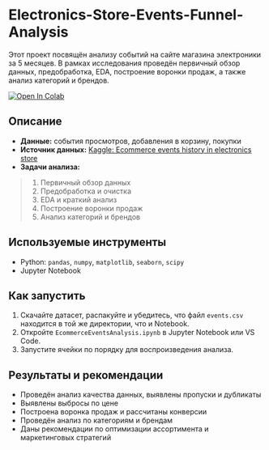 #  Electronics-Store-Events-Funnel-Analysis

Этот проект посвящён анализу событий на сайте магазина электроники за 5 месяцев. В рамках исследования проведён первичный обзор данных, предобработка, EDA, построение воронки продаж, а также анализ категорий и брендов.

[![Open In Colab](https://colab.research.google.com/assets/colab-badge.svg)](https://colab.research.google.com/github/kirillrub108/Electronics-Store-Analysis/blob/master/EventsAndFunnelAnalysis.ipynb)


## Описание

- **Данные:** события просмотров, добавления в корзину, покупки  
- **Источник данных:**  [Kaggle: Ecommerce events history in electronics store](https://www.kaggle.com/datasets/mkechinov/ecommerce-events-history-in-electronics-store)  
- **Задачи анализа:**
> 1. Первичный обзор данных  
> 2. Предобработка и очистка  
> 3. EDA и краткий анализ  
> 4. Построение воронки продаж  
> 5. Анализ категорий и брендов

## Используемые инструменты

- Python: `pandas`, `numpy`, `matplotlib`, `seaborn`, `scipy`  
- Jupyter Notebook

## Как запустить

1. Скачайте датасет, распакуйте и убедитесь, что файл `events.csv` находится в той же директории, что и Notebook.  
2. Откройте `EcommerceEventsAnalysis.ipynb` в Jupyter Notebook или VS Code.  
3. Запустите ячейки по порядку для воспроизведения анализа.

## Результаты и рекомендации

- Проведён анализ качества данных, выявлены пропуски и дубликаты  
- Выявлены выбросы по цене  
- Построена воронка продаж и рассчитаны конверсии  
- Проведён анализ по категориям и брендам  
- Даны рекомендации по оптимизации ассортимента и маркетинговых стратегий
